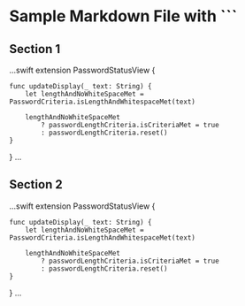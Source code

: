 # Sample Markdown File with ```

## Section 1

...swift
extension PasswordStatusView {

    func updateDisplay(_ text: String) {
        let lengthAndNoWhiteSpaceMet = PasswordCriteria.isLengthAndWhitespaceMet(text)

        lengthAndNoWhiteSpaceMet
            ? passwordLengthCriteria.isCriteriaMet = true
            : passwordLengthCriteria.reset()
    }
}
...

## Section 2

...swift
extension PasswordStatusView {

    func updateDisplay(_ text: String) {
        let lengthAndNoWhiteSpaceMet = PasswordCriteria.isLengthAndWhitespaceMet(text)

        lengthAndNoWhiteSpaceMet
            ? passwordLengthCriteria.isCriteriaMet = true
            : passwordLengthCriteria.reset()
    }
}
...
